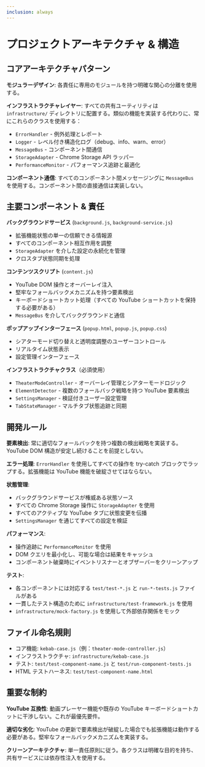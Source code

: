```yaml
---
inclusion: always
---
```


# プロジェクトアーキテクチャ & 構造

## コアアーキテクチャパターン

**モジュラーデザイン**: 各責任に専用のモジュールを持つ明確な関心の分離を使用する。

**インフラストラクチャレイヤー**: すべての共有ユーティリティは `infrastructure/` ディレクトリに配置する。類似の機能を実装する代わりに、常にこれらのクラスを使用する：

- `ErrorHandler` - 例外処理とレポート
- `Logger` - レベル付き構造化ログ（debug、info、warn、error）
- `MessageBus` - コンポーネント間通信
- `StorageAdapter` - Chrome Storage API ラッパー
- `PerformanceMonitor` - パフォーマンス追跡と最適化

**コンポーネント通信**: すべてのコンポーネント間メッセージングに `MessageBus` を使用する。コンポーネント間の直接通信は実装しない。

## 主要コンポーネント & 責任

**バックグラウンドサービス** (`background.js`, `background-service.js`)

- 拡張機能状態の単一の信頼できる情報源
- すべてのコンポーネント相互作用を調整
- `StorageAdapter` を介した設定の永続化を管理
- クロスタブ状態同期を処理

**コンテンツスクリプト** (`content.js`)

- YouTube DOM 操作とオーバーレイ注入
- 堅牢なフォールバックメカニズムを持つ要素検出
- キーボードショートカット処理（すべての YouTube ショートカットを保持する必要がある）
- `MessageBus` を介してバックグラウンドと通信

**ポップアップインターフェース** (`popup.html`, `popup.js`, `popup.css`)

- シアターモード切り替えと透明度調整のユーザーコントロール
- リアルタイム状態表示
- 設定管理インターフェース

**インフラストラクチャクラス**（必須使用）

- `TheaterModeController` - オーバーレイ管理とシアターモードロジック
- `ElementDetector` - 複数のフォールバック戦略を持つ YouTube 要素検出
- `SettingsManager` - 検証付きユーザー設定管理
- `TabStateManager` - マルチタブ状態追跡と同期

## 開発ルール

**要素検出**: 常に適切なフォールバックを持つ複数の検出戦略を実装する。YouTube DOM 構造が安定し続けることを前提としない。

**エラー処理**: `ErrorHandler` を使用してすべての操作を try-catch ブロックでラップする。拡張機能は YouTube 機能を破綻させてはならない。

**状態管理**:

- バックグラウンドサービスが権威ある状態ソース
- すべての Chrome Storage 操作に `StorageAdapter` を使用
- すべてのアクティブな YouTube タブに状態変更を伝播
- `SettingsManager` を通じてすべての設定を検証

**パフォーマンス**:

- 操作追跡に `PerformanceMonitor` を使用
- DOM クエリを最小化し、可能な場合は結果をキャッシュ
- コンポーネント破棄時にイベントリスナーとオブザーバーをクリーンアップ

**テスト**:

- 各コンポーネントには対応する `test/test-*.js` と `run-*-tests.js` ファイルがある
- 一貫したテスト構造のために `infrastructure/test-framework.js` を使用
- `infrastructure/mock-factory.js` を使用して外部依存関係をモック

## ファイル命名規則

- コア機能: `kebab-case.js`（例：`theater-mode-controller.js`）
- インフラストラクチャ: `infrastructure/kebab-case.js`
- テスト: `test/test-component-name.js` と `test/run-component-tests.js`
- HTML テストハーネス: `test/test-component-name.html`

## 重要な制約

**YouTube 互換性**: 動画プレーヤー機能や既存の YouTube キーボードショートカットに干渉しない。これが最優先要件。

**適切な劣化**: YouTube の更新で要素検出が破綻した場合でも拡張機能は動作する必要がある。堅牢なフォールバックメカニズムを実装する。

**クリーンアーキテクチャ**: 単一責任原則に従う。各クラスは明確な目的を持ち、共有サービスには依存性注入を使用する。
